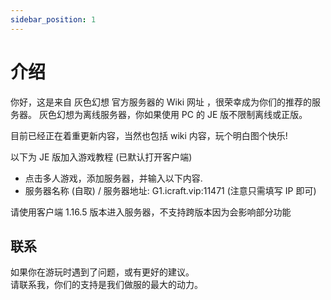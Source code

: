 ```yaml
---
sidebar_position: 1
---
```


# 介绍

你好，这是来自 灰色幻想 官方服务器的 Wiki 网址 ，很荣幸成为你们的推荐的服务器。
灰色幻想为离线服务器，你如果使用 PC 的 JE 版不限制离线或正版。

目前已经正在着重更新内容，当然也包括 wiki 内容，玩个明白图个快乐!

以下为 JE 版加入游戏教程 (已默认打开客户端)
* 点击多人游戏，添加服务器，并输入以下内容.
* 服务器名称 (自取) / 服务器地址: G1.icraft.vip:11471 (注意只需填写 IP 即可)

请使用客户端 1.16.5 版本进入服务器，不支持跨版本因为会影响部分功能


## 联系

如果你在游玩时遇到了问题，或有更好的建议。    
请联系我，你们的支持是我们做服的最大的动力。  
